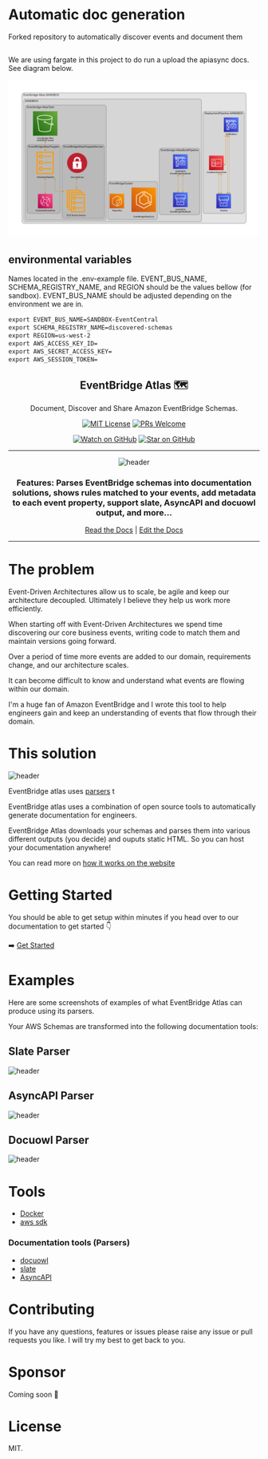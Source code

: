 # Automatic doc generation
Forked repository to automatically discover events and document them

##

We are using fargate in this project to do run a upload the apiasync docs. See diagram below.

![diagram](diagram.png)

## environmental variables
Names located in the .env-example file. EVENT_BUS_NAME, SCHEMA_REGISTRY_NAME, and REGION should be the values bellow (for sandbox). EVENT_BUS_NAME should be adjusted depending on the environment we are in.
```
export EVENT_BUS_NAME=SANDBOX-EventCentral
export SCHEMA_REGISTRY_NAME=discovered-schemas
export REGION=us-west-2
export AWS_ACCESS_KEY_ID=
export AWS_SECRET_ACCESS_KEY=
export AWS_SESSION_TOKEN=
```

<div align="center">

<h2>EventBridge Atlas 🗺</h2>
<p>Document, Discover and Share Amazon EventBridge Schemas.</>

[![MIT License][license-badge]][license]
[![PRs Welcome][prs-badge]][prs]

[![Watch on GitHub][github-watch-badge]][github-watch]
[![Star on GitHub][github-star-badge]][github-star]

<hr />

<img alt="header" src="./images/full-app-screenshot.png" />

  <h3>Features: Parses EventBridge schemas into documentation solutions, shows rules matched to your events, add metadata to each event property, support slate, AsyncAPI and docuowl output, and more...</h3>

[Read the Docs](https://eventbridge-atlas.netlify.app/) | [Edit the Docs](https://github.com/boyney123/eventbridge-atlas-docs)

</div>

<hr/>

# The problem

Event-Driven Architectures allow us to scale, be agile and keep our architecture decoupled. Ultimately I believe they help us work more efficiently.

When starting off with Event-Driven Architectures we spend time discovering our core business events, writing code to match them and maintain versions going forward.

Over a period of time more events are added to our domain, requirements change, and our architecture scales.

It can become difficult to know and understand what events are flowing within our domain.

I'm a huge fan of Amazon EventBridge and I wrote this tool to help engineers gain and keep an understanding of events that flow through their domain.

# This solution

<img alt="header" src="./images/architecture-2.png" />

EventBridge atlas uses [parsers](https://eventbridge-atlas.netlify.app/docs/parsers/intro) t

EventBridge atlas uses a combination of open source tools to automatically generate documentation for engineers.

EventBridge Atlas downloads your schemas and parses them into various different outputs (you decide) and ouputs static HTML. So you can host your documentation anywhere!

You can read more on [how it works on the website](https://eventbridge-atlas.netlify.app/docs/how-it-works)

# Getting Started

You should be able to get setup within minutes if you head over to our documentation to get started 👇

➡️ [Get Started](https://eventbridge-atlas.netlify.app/)

# Examples

Here are some screenshots of examples of what EventBridge Atlas can produce using its parsers.

Your AWS Schemas are transformed into the following documentation tools:

## Slate Parser

<img alt="header" src="./images/slate-example.png" />

## AsyncAPI Parser

<img alt="header" src="./images/asyncapi-example.png" />

## Docuowl Parser

<img alt="header" src="./images/docuowl-example.png" />

# Tools

- [Docker](https://www.docker.com/)
- [aws sdk](https://aws.amazon.com/cli/)

### Documentation tools (Parsers)

- [docuowl](https://github.com/docuowl/docuowl)
- [slate](https://github.com/slatedocs/slate)
- [AsyncAPI](https://asyncapi.com)

# Contributing

If you have any questions, features or issues please raise any issue or pull requests you like. I will try my best to get back to you.

[license-badge]: https://img.shields.io/github/license/boyney123/eventbridge-atlas.svg?color=yellow
[license]: https://github.com/boyney123/eventbridge-atlas/blob/main/LICENCE
[prs-badge]: https://img.shields.io/badge/PRs-welcome-brightgreen.svg?style=flat-square
[prs]: http://makeapullrequest.com
[github-watch-badge]: https://img.shields.io/github/watchers/boyney123/eventbridge-atlas.svg?style=social
[github-watch]: https://github.com/boyney123/eventbridge-atlas/watchers
[github-star-badge]: https://img.shields.io/github/stars/boyney123/eventbridge-atlas.svg?style=social
[github-star]: https://github.com/boyney123/eventbridge-atlas/stargazers

# Sponsor

Coming soon 👀

# License

MIT.
